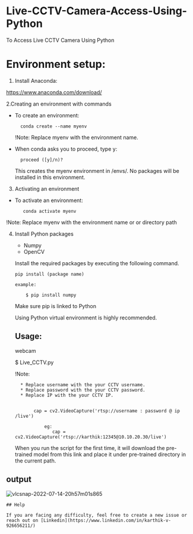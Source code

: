 # Live-CCTV-Camera-Access-Using-Python
To Access Live CCTV Camera Using Python
# Environment setup:

1. Install Anaconda:

 https://www.anaconda.com/download/
 
2.Creating an environment with commands

   * To create an environment:
   
           conda create --name myenv
     
     !Note:
     Replace myenv with the environment name.
   
   * When conda asks you to proceed, type y:
   
           proceed ([y]/n)?
           
     This creates the myenv environment in /envs/. No packages will be installed in this environment.

     
       
3. Activating an environment
  
  * To activate an environment:
       
           conda activate myenv
   
   !Note:
Replace myenv with the environment name or or directory path

4. Install Python packages

     * Numpy
     * OpenCV

   Install the required packages by executing the following command.

       pip install (package name)
    
       example:
  
           $ pip install numpy
           
    Make sure pip is linked to Python
    
    Using Python virtual environment is highly recommended.
    
    ## Usage:
    
    webcam
    
    $ Live_CCTV.py
    
    !Note:
          
         * Replace username with the your CCTV username.
         * Replace password with the your CCTV password.
         * Replace IP with the your CCTV IP.
              
                                      
              cap = cv2.VideoCapture('rtsp://username : password @ ip /live')
              
                  eg:
                     cap = cv2.VideoCapture('rtsp://karthik:12345@10.10.20.30/live')
     When you run the script for the first time, it will download the pre-trained model from this link and place it under pre-trained directory in the current path.
## output

![vlcsnap-2022-07-14-20h57m01s865](https://user-images.githubusercontent.com/53464755/179019463-6fb0cb1b-6d6d-477c-917a-4e9de0060033.png)

    
    ## Help
    
    If you are facing any difficulty, feel free to create a new issue or reach out on [Linkedin](https://www.linkedin.com/in/karthik-v-926656211/)
